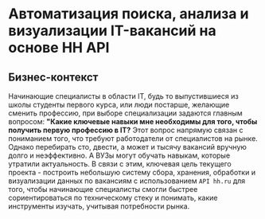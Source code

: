 # Автоматизация поиска, анализа и визуализации IT-вакансий на основе HH API

## Бизнес-контекст
Начинающие специалисты в области IT, будь то выпустившиеся из школы студенты первого курса, или люди постарше, желающие сменить профессию, при выборе специализации задаются главным вопросом: **"Какие ключевые навыки мне необходимы для того, чтобы получить первую профессию в IT?** Этот вопрос напрямую связан с пониманием того, что требуют работодатели от специалистов на рынке. Однако перебирать сто, двести, а может и тысячу вакансий вручную долго и неэффективно. А ВУЗы могут обучать навыкам, которые утратили актуальность. В связи с этим, ключевая цель текущего проекта - построить небольшую систему сбора, хранения, обработки и визуализации данных по вакансиям с использованием `API hh.ru` для того, чтобы начинающие специалисты смогли быстрее сориентироваться по техническому стеку и понимать, какие инструменты изучать, учитывая потребности рынка.
